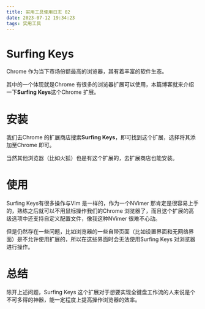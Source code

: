 ```yaml
---
title: 实用工具使用日志 02
date: 2023-07-12 19:34:23
tags: 实用工具
---
```


# Surfing Keys

Chrome 作为当下市场份额最高的浏览器，其有着丰富的软件生态。

其中的一个体现就是Chrome 有很多的浏览器扩展可以使用，本篇博客就来介绍一下**Surfing Keys**这个Chrome 扩展。

# 安装

我们去Chrome 的扩展商店搜索**Surfing Keys**，即可找到这个扩展，选择将其添加至Chrome 即可。

当然其他浏览器（比如火狐）也是有这个扩展的，去扩展商店也能安装。

# 使用

Surfing Keys有很多操作与Vim 是一样的，作为一个NVimer 那肯定是很容易上手的，熟练之后就可以不用鼠标操作我们的Chrome 浏览器了，而且这个扩展的高级选项中还支持自定义配置文件，像我这种NVimer 很难不心动。

但是仍然存在一些问题，比如浏览器的一些自带页面（比如设置界面和无网络界面）是不允许使用扩展的，所以在这些界面时会无法使用Surfing Keys 对浏览器进行操作。

# 总结

除开上述问题，Surfing Keys 这个扩展对于想要实现全键盘工作流的人来说是个不可多得的神器，能一定程度上提高操作浏览器的效率。
